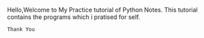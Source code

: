 Hello,Welcome to My Practice tutorial of Python Notes. This tutorial contains the programs which i pratised for self.

	Thank You
